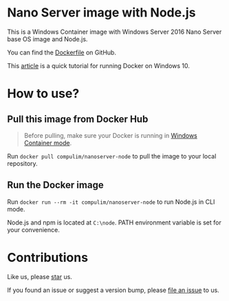 # Nano Server image with Node.js

This is a Windows Container image with Windows Server 2016 Nano Server base OS image and Node.js.

You can find the [Dockerfile](https://github.com/compulim/docker-nanoserver-node/blob/master/Dockerfile) on GitHub.

This [article](https://docs.microsoft.com/en-us/virtualization/windowscontainers/quick-start/quick-start-windows-10) is a quick tutorial for running Docker on Windows 10.

# How to use?

## Pull this image from Docker Hub

> Before pulling, make sure your Docker is running in [Windows Container mode](https://docs.docker.com/docker-for-windows/#switch-between-windows-and-linux-containers).

Run `docker pull compulim/nanoserver-node` to pull the image to your local repository.

## Run the Docker image

Run `docker run --rm -it compulim/nanoserver-node` to run Node.js in CLI mode.

Node.js and npm is located at `C:\node`. PATH environment variable is set for your convenience.

# Contributions

Like us, please [star](https://github.com/compulim/docker-nanoserver/stargazers) us.

If you found an issue or suggest a version bump, please [file an issue](https://github.com/compulim/docker-nanoserver/issues) to us.
